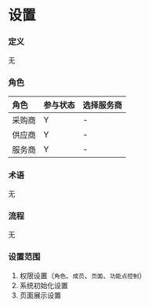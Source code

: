 # 设置

### 定义

无

### 角色

| 角色 | 参与状态 | 选择服务商 |
| :--- | :--- | :--- |
| 采购商 | Y | - |
| 供应商 | Y | - |
| 服务商 | Y | - |

### 术语

无

### 流程

无

### 设置范围

1. 权限设置（`角色`、`成员`、`页面`、`功能点控制`）
2. 系统初始化设置
3. 页面展示设置





